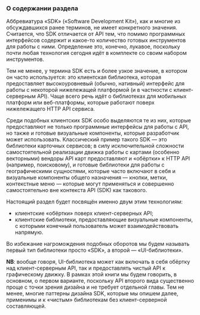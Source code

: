### О содержании раздела

Аббревиатура «SDK» («Software Development Kit»), как и многие из обсуждавшихся ранее терминов, не имеет конкретного значения. Считается, что SDK отличается от API тем, что помимо программных интерфейсов содержит и какое-то количество готовых инструментов для работы с ними. Определение это, конечно, лукавое, поскольку почти любая технология сегодня идёт в комплекте со своим набором инструментов.

Тем не менее, у термина SDK есть и более узкое значение, в котором он часто используется: это клиентская библиотека, которая предоставляет высокоуровневый (обычно, нативный) интерфейс для работы с некоторой нижележащей платформой (и в частности с клиент-серверным API). Чаще всего речь идёт о библиотеках для мобильных платформ или веб-платформы, которые работают поверх нижележащего HTTP API сервиса.

Среди подобных клиентских SDK особо выделяются те из них, которые предоставляют не только программные интерфейсы для работы с API, но также и готовые визуальные компоненты, которые разработчик может использовать. Классический пример такого SDK — это библиотеки карточных сервисов; в силу исключительной сложности самостоятельной реализации движка работы с картами (особенно векторными) вендоры API карт предоставляют и «обёртки» к HTTP API (например, поисковому), и готовые библиотеки для работы с географическими сущностями, которые часто включают в себя и визуальные компоненты общего назначения — кнопки, метки, контекстные меню — которые могут применяться и совершенно самостоятельно вне контекста API (SDK) как такового.

Настоящий раздел будет посвящён именно двум этим технологиям:
  * клиентские «обёртки» поверх клиент-серверных API;
  * клиентские библиотеки, предоставляющие визуальные компоненты, с которыми конечный пользователь может взаимодействовать напрямую.

Во избежание нагромождения подобных оборотов мы будем называть первый тип библиотеки просто «SDK», а второй — «UI-библиотеки».

**NB**: вообще говоря, UI-библиотека может как включать в себя обёртку над клиент-серверным API, так и предоставлять чистый API к графическому движку. В рамках этой книги мы будем говорить, в основном, о первом варианте, поскольку API второго вида существенно проще с точки зрения дизайна и не требует отдельной главы. Тем не менее, многие паттерны дизайна SDK, которые мы опишем далее, применимы и к «чистым» библиотекам без клиент-серверной составляющей.